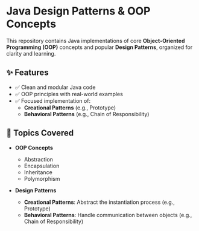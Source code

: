 # Java Design Patterns & OOP Concepts

This repository contains Java implementations of core **Object-Oriented Programming (OOP)** concepts and popular **Design Patterns**, organized for clarity and learning.


## ✨ Features

- ✅ Clean and modular Java code
- ✅ OOP principles with real-world examples
- ✅ Focused implementation of:
  - **Creational Patterns** (e.g., Prototype)
  - **Behavioral Patterns** (e.g., Chain of Responsibility)

## 🧠 Topics Covered

- **OOP Concepts**  
  - Abstraction  
  - Encapsulation  
  - Inheritance  
  - Polymorphism  

- **Design Patterns**  
  - **Creational Patterns**: Abstract the instantiation process (e.g., Prototype)  
  - **Behavioral Patterns**: Handle communication between objects (e.g., Chain of Responsibility)  


